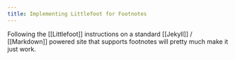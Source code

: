 ```yaml
---
title: Implementing Littlefoot for Footnotes
---
```


Following the [[Littlefoot]] instructions on a standard [[Jekyll]] / [[Markdown]] powered site that supports footnotes will pretty much make it just work.


